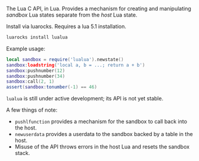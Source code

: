 The Lua C API, in Lua. Provides a mechanism for creating and manipulating
_sandbox_ Lua states separate from the _host_ Lua state.

Install via luarocks. Requires a lua 5.1 installation.

```sh
luarocks install lualua
```

Example usage:

```lua
local sandbox = require('lualua').newstate()
sandbox:loadstring('local a, b = ...; return a + b')
sandbox:pushnumber(12)
sandbox:pushnumber(34)
sandbox:call(2, 1)
assert(sandbox:tonumber(-1) == 46)
```

`lualua` is still under active development; its API is not yet stable.

A few things of note:

* `pushlfunction` provides a mechanism for the sandbox to call back into the host.
* `newuserdata` provides a userdata to the sandbox backed by a table in the host.
* Misuse of the API throws errors in the host Lua and resets the sandbox stack.
